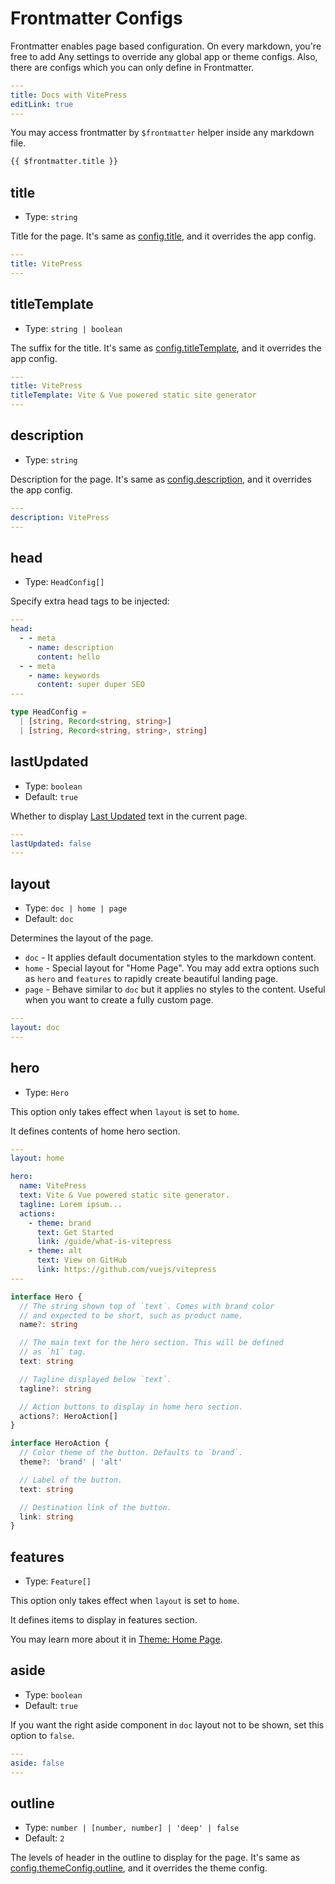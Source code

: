 # Frontmatter Configs

Frontmatter enables page based configuration. On every markdown, you're free to add Any settings to override any global app or theme configs. Also, there are configs which you can only define in Frontmatter.

```yaml
---
title: Docs with VitePress
editLink: true
---
```

You may access frontmatter by `$frontmatter` helper inside any markdown file.

```md
{{ $frontmatter.title }}
```

## title

- Type: `string`

Title for the page. It's same as [config.title](../config/app-configs#title), and it overrides the app config.

```yaml
---
title: VitePress
---
```

## titleTemplate

- Type: `string | boolean`

The suffix for the title. It's same as [config.titleTemplate](../config/app-configs#titletemplate), and it overrides the app config.

```yaml
---
title: VitePress
titleTemplate: Vite & Vue powered static site generator
---
```

## description

- Type: `string`

Description for the page. It's same as [config.description](../config/app-configs#description), and it overrides the app config.

```yaml
---
description: VitePress
---
```

## head

- Type: `HeadConfig[]`

Specify extra head tags to be injected:

```yaml
---
head:
  - - meta
    - name: description
      content: hello
  - - meta
    - name: keywords
      content: super duper SEO
---
```

```ts
type HeadConfig =
  | [string, Record<string, string>]
  | [string, Record<string, string>, string]
```

## lastUpdated

- Type: `boolean`
- Default: `true`

Whether to display [Last Updated](../guide/theme-last-updated) text in the current page.

```yaml
---
lastUpdated: false
---
```

## layout

- Type: `doc | home | page`
- Default: `doc`

Determines the layout of the page.

- `doc` - It applies default documentation styles to the markdown content.
- `home` - Special layout for "Home Page". You may add extra options such as `hero` and `features` to rapidly create beautiful landing page.
- `page` - Behave similar to `doc` but it applies no styles to the content. Useful when you want to create a fully custom page.

```yaml
---
layout: doc
---
```

## hero

- Type: `Hero`

This option only takes effect when `layout` is set to `home`.

It defines contents of home hero section.

```yaml
---
layout: home

hero:
  name: VitePress
  text: Vite & Vue powered static site generator.
  tagline: Lorem ipsum...
  actions:
    - theme: brand
      text: Get Started
      link: /guide/what-is-vitepress
    - theme: alt
      text: View on GitHub
      link: https://github.com/vuejs/vitepress
---
```

```ts
interface Hero {
  // The string shown top of `text`. Comes with brand color
  // and expected to be short, such as product name.
  name?: string

  // The main text for the hero section. This will be defined
  // as `h1` tag.
  text: string

  // Tagline displayed below `text`.
  tagline?: string

  // Action buttons to display in home hero section.
  actions?: HeroAction[]
}

interface HeroAction {
  // Color theme of the button. Defaults to `brand`.
  theme?: 'brand' | 'alt'

  // Label of the button.
  text: string

  // Destination link of the button.
  link: string
}
```

## features

- Type: `Feature[]`

This option only takes effect when `layout` is set to `home`.

It defines items to display in features section.

You may learn more about it in [Theme: Home Page](../guide/theme-home-page).

## aside

- Type: `boolean`
- Default: `true`

If you want the right aside component in `doc` layout not to be shown, set this option to `false`.

```yaml
---
aside: false
---
```

## outline

- Type: `number | [number, number] | 'deep' | false`
- Default: `2`

The levels of header in the outline to display for the page. It's same as [config.themeConfig.outline](../config/theme-configs#outline), and it overrides the theme config.
